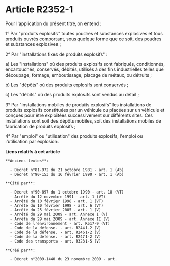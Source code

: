 # Article R2352-1

Pour l'application du présent titre, on entend :

1° Par "produits explosifs" toutes poudres et substances explosives et tous produits ouvrés comportant, sous quelque forme
que ce soit, des poudres et substances explosives ;

2° Par "installations fixes de produits explosifs" :

a) Les "installations" où des produits explosifs sont fabriqués, conditionnés, encartouchés, conservés, débités, utilisés à
des fins industrielles telles que découpage, formage, emboutissage, placage de métaux, ou détruits ;

b) Les "dépôts" où des produits explosifs sont conservés ;

c) Les "débits" où des produits explosifs sont vendus au détail ;

3° Par "installations mobiles de produits explosifs" les installations de produits explosifs constituées par un véhicule ou
placées sur un véhicule et conçues pour être exploitées successivement sur différents sites. Ces installations sont soit des
dépôts mobiles, soit des installations mobiles de fabrication de produits explosifs ;

4° Par "emploi" ou "utilisation" des produits explosifs, l'emploi ou l'utilisation par explosion.

**Liens relatifs à cet article**

	**Anciens textes**:

	  - Décret n°81-972 du 21 octobre 1981 - art. 1 (Ab)
	  - Décret n°90-153 du 16 février 1990 - art. 1 (Ab)

	**Cité par**:

	  - Décret n°90-897 du 1 octobre 1990 - art. 18 (VT)
	  - Arrêté du 12 novembre 1991 - art. 1 (VT)
	  - Arrêté du 10 février 1998 - art. 1 (VT)
	  - Arrêté du 10 février 1998 - art. 6 (VT)
	  - Arrêté du 25 février 2005 - art. 1 (V)
	  - Arrêté du 29 mai 2009 - art. Annexe I (V)
	  - Arrêté du 29 mai 2009 - art. Annexe II (V)
	  - Code de l'environnement - art. R517-9 (VT)
	  - Code de la défense. - art. R2441-2 (V)
	  - Code de la défense. - art. R2461-2 (V)
	  - Code de la défense. - art. R2471-2 (V)
	  - Code des transports - art. R3231-5 (V)

	**Créé par**:

	  - Décret n°2009-1440 du 23 novembre 2009 - art.
